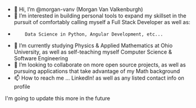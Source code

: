- 👋 Hi, I’m @morgan-vanv (Morgan Van Valkenburgh)
- 👀 I’m interested in building personal tools to expand my skillset in the pursuit of comfortably calling myself a Full Stack Developer as well as:
-         Data Science in Python, Angular Development, etc... 
- 🌱 I’m currently studying Physics & Applied Mathematics at Ohio University, as well as self-teaching myself Computer Science & Software Engineering
- 💞️ I’m looking to collaborate on more open source projects, as well as pursuing applications that take advantage of my Math background
- 📫 How to reach me ... LinkedIn! as well as any listed contact info on profile

I'm going to update this more in the future
<!---
morgan-vanv/morgan-vanv is a ✨ special ✨ repository because its `README.md` (this file) appears on your GitHub profile.
You can click the Preview link to take a look at your changes.
--->
